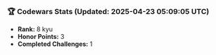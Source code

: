 ### 🏆 Codewars Stats (Updated: 2025-04-23 05:09:05 UTC)

- **Rank:** 8 kyu
- **Honor Points:** 3
- **Completed Challenges:** 1
